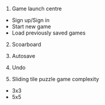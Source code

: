 1. Game launch centre
* Sign up/Sign in
* Start new game
* Load previously saved games

2. Scoarboard

3. Autosave

4. Undo

5. Sliding tile puzzle game complexity
* 3x3
* 5x5